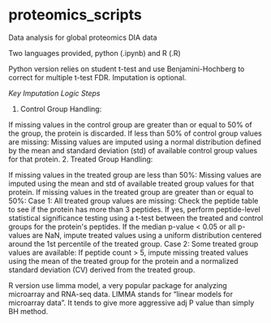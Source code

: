 # proteomics_scripts
Data analysis for global proteomics DIA data

Two languages provided, python (.ipynb) and R (.R)

Python version relies on student t-test and use Benjamini-Hochberg to correct for multiple t-test FDR. Imputation is optional.

*Key Imputation Logic Steps*
1. Control Group Handling:

If missing values in the control group are greater than or equal to 50% of the group, the protein is discarded.
If less than 50% of control group values are missing:
Missing values are imputed using a normal distribution defined by the mean and standard deviation (std) of available control group values for that protein.
2. Treated Group Handling:

If missing values in the treated group are less than 50%:
Missing values are imputed using the mean and std of available treated group values for that protein.
If missing values in the treated group are greater than or equal to 50%:
Case 1: All treated group values are missing:
Check the peptide table to see if the protein has more than 3 peptides.
If yes, perform peptide-level statistical significance testing using a t-test between the treated and control groups for the protein's peptides.
If the median p-value < 0.05 or all p-values are NaN, impute treated values using a uniform distribution centered around the 1st percentile of the treated group.
Case 2: Some treated group values are available:
If peptide count > 5, impute missing treated values using the mean of the treated group for the protein and a normalized standard deviation (CV) derived from the treated group.




R version use limma model, a very popular package for analyzing microarray and RNA-seq data. 
LIMMA stands for “linear models for microarray data”. It tends to give more aggressive adj P value than simply BH method.

